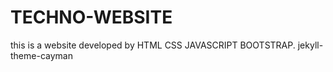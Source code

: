 # TECHNO-WEBSITE
this is a website developed by HTML CSS JAVASCRIPT BOOTSTRAP.
jekyll-theme-cayman

 
